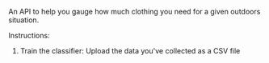 An API to help you gauge how much clothing you need for a given outdoors situation.

Instructions:
1. Train the classifier: Upload the data you've collected as a CSV file